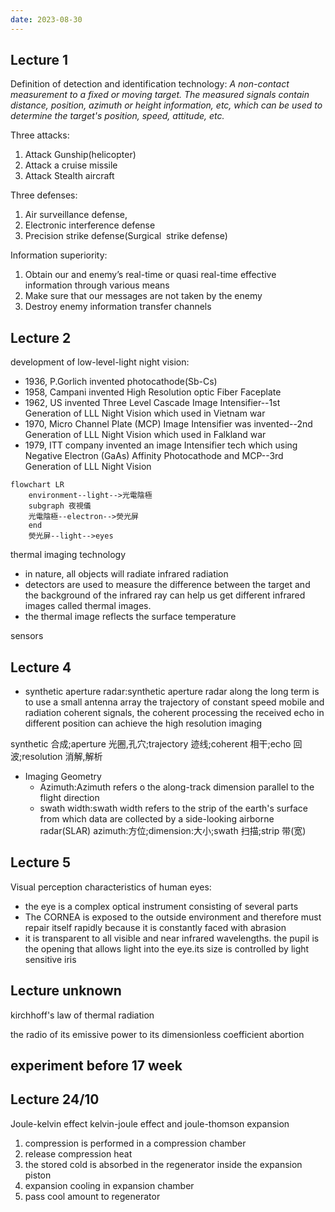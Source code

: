 ```yaml
---
date: 2023-08-30
---
```


## Lecture 1

Definition of detection and identification technology:
_A non-contact measurement to a fixed or moving target. The measured signals contain distance, position, azimuth or height information, etc, which can be used to determine the target's position, speed, attitude, etc._

Three attacks:

1. Attack Gunship(helicopter)
2. Attack a cruise missile
3. Attack Stealth aircraft

Three defenses:

1. Air surveillance defense,
2. Electronic interference defense
3. Precision strike defense(Surgical  strike defense)

Information superiority:

1. Obtain our and enemy’s real-time or quasi real-time effective information through various means
2. Make sure that our messages are not taken by the enemy
3. Destroy enemy information transfer channels

## Lecture 2

development of low-level-light night vision:

- 1936, P.Gorlich invented photocathode(Sb-Cs)
- 1958, Campani invented High Resolution optic Fiber Faceplate
- 1962, US invented Three Level Cascade Image Intensifier--1st Generation of LLL Night Vision which used in Vietnam war
- 1970, Micro Channel Plate (MCP) Image Intensifier was invented--2nd Generation of LLL Night Vision which used in Falkland war
- 1979, ITT company invented an image Intensifier tech which using Negative Electron (GaAs) Affinity Photocathode and MCP--3rd Generation of LLL Night Vision

```mermaid
flowchart LR
    environment--light-->光電陰極
    subgraph 夜視儀
    光電陰極--electron-->熒光屏
    end
    熒光屏--light-->eyes
```

thermal imaging technology

- in nature, all objects will radiate infrared radiation
- detectors are used to measure the difference between the target and the background of the infrared ray can help us get different infrared images called thermal images.
- the thermal image reflects the surface temperature

sensors

## Lecture 4

- synthetic aperture radar:synthetic aperture radar along the long term is to use a small antenna array the trajectory of constant speed mobile and radiation coherent signals, the coherent processing the received echo in different position can achieve the high resolution imaging

synthetic 合成;aperture 光圈,孔穴;trajectory 迹线;coherent 相干;echo 回波;resolution 消解,解析

- Imaging Geometry
  - Azimuth:Azimuth refers o the along-track dimension parallel to the flight direction
  - swath width:swath width refers to the strip of the earth's surface from which data are collected by a side-looking airborne radar(SLAR)
    azimuth:方位;dimension:大小;swath 扫描;strip 带(宽)

## Lecture 5

Visual perception characteristics of human eyes:

- the eye is a complex optical instrument consisting of several parts
- The CORNEA is exposed to the outside environment and therefore must repair itself rapidly because it is constantly faced with abrasion
- it is transparent to all visible and near infrared wavelengths. the pupil is the opening that allows light into the eye.its size is controlled by light sensitive iris

## Lecture unknown

kirchhoff's law of thermal radiation

the radio of its emissive power to its dimensionless coefficient abortion

## experiment before 17 week

## Lecture 24/10

Joule-kelvin effect kelvin-joule effect and joule-thomson expansion

1. compression is performed in a compression chamber
2. release compression heat
3. the stored cold is absorbed in the regenerator inside the expansion piston
4. expansion cooling in expansion chamber
5. pass cool amount to regenerator
